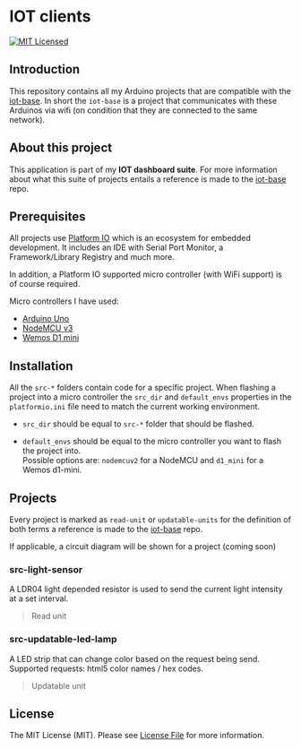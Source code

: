 # IOT clients 

[![MIT Licensed](https://img.shields.io/badge/license-MIT-brightgreen.svg?style=flat-square)](LICENSE)

## Introduction
This repository contains all my Arduino projects that are compatible with the [iot-base](https://github.com/RoyVoetman/iot-base). In short the `iot-base` is a project that communicates with these Arduinos via wifi (on condition that they are connected to the same network).

## About this project
This application is part of my **IOT dashboard suite**. For more information about what this suite of projects entails a reference is made to the [iot-base](https://github.com/RoyVoetman/iot-base) repo.

## Prerequisites
All projects use [Platform IO](https://platformio.org/) which is an ecosystem for embedded development. It includes an IDE with Serial Port Monitor, a Framework/Library Registry and much more. 

In addition, a Platform IO supported micro controller (with WiFi support) is of course required.

Micro controllers I have used:
* [Arduino Uno](https://store.arduino.cc/arduino-uno-rev3)
* [NodeMCU v3](https://docs.zerynth.com/latest/official/board.zerynth.nodemcu3/docs/index.html)
* [Wemos D1 mini](https://www.wemos.cc/en/latest/d1/d1_mini.html)

## Installation
All the `src-*` folders contain code for a specific project. When flashing a project into a micro controller the `src_dir` and `default_envs` properties in the `platformio.ini` file need to match the current working environment.

* `src_dir` should be equal to `src-*` folder that should be flashed.

* `default_envs` should be equal to the micro controller you want to flash the project into. <br> Possible options are: `nodemcuv2` for a NodeMCU and `d1_mini` for a Wemos d1-mini.

## Projects
Every project is marked as `read-unit` or `updatable-units` for the definition of both terms a reference is made to the [iot-base](https://github.com/RoyVoetman/iot-base#read-unit-vs-updatable-unit) repo.

If applicable, a circuit diagram will be shown for a project (coming soon)

### src-light-sensor
A LDR04 light depended resistor is used to send the current light intensity at a set interval.
> Read unit

### src-updatable-led-lamp
A LED strip that can change color based on the request being send. Supported requests: html5 color names / hex codes.
> Updatable unit

## License
The MIT License (MIT). Please see [License File](LICENSE) for more information.
